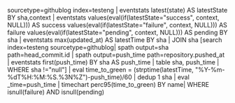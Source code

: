 sourcetype=githublog index=testeng | eventstats latest(state) AS latestState BY sha,context | eventstats values(eval(if(latestState="success", context, NULL))) AS success values(eval(if(latestState="failure", context, NULL))) AS failure values(eval(if(latestState="pending", context, NULL))) AS pending BY sha | eventstats max(updated_at) AS latestTime BY sha | JOIN sha [search index=testeng sourcetype=githublog| spath output=sha path=head_commit.id | spath output=push_time path=repository.pushed_at | eventstats first(push_time) BY sha AS push_time | table sha, push_time | WHERE sha !="null"] | eval time_to_green = (strptime(latestTime, "%Y-%m-%dT%H:%M:%S.%3N%Z")-push_time)/60 | dedup 1 sha | eval _time=push_time | timechart perc95(time_to_green) BY name| WHERE isnull(failure) AND isnull(pending)
